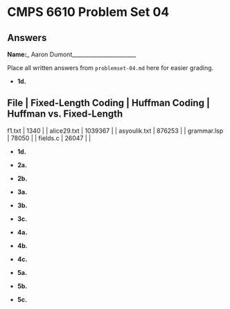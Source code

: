 # CMPS 6610 Problem Set 04
## Answers

**Name:**_ Aaron Dumont_______________________


Place all written answers from `problemset-04.md` here for easier grading.




- **1d.**

File | Fixed-Length Coding | Huffman Coding | Huffman vs. Fixed-Length
----------------------------------------------------------------------
f1.txt    |  1340                   |                |
alice29.txt    |  1039367                   |                |
asyoulik.txt    |  876253                   |                |
grammar.lsp    |  78050                   |                |
fields.c    |   26047                  |                |




- **1d.**





- **2a.**




- **2b.**




- **3a.**



- **3b.**




- **3c.**



- **4a.**



- **4b.**




- **4c.**


- **5a.**



- **5b.**




- **5c.**
